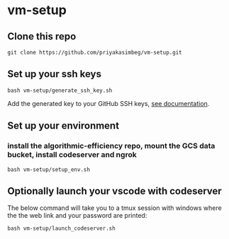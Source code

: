 # vm-setup

## Clone this repo 
```
git clone https://github.com/priyakasimbeg/vm-setup.git
```

## Set up your ssh keys
```
bash vm-setup/generate_ssh_key.sh
```
Add the generated key to your GitHub SSH keys, [see documentation](https://docs.github.com/en/github-ae@latest/authentication/connecting-to-github-with-ssh/adding-a-new-ssh-key-to-your-github-account). 

## Set up your environment
### install the algorithmic-efficiency repo, mount the GCS data bucket, install codeserver and ngrok
```
bash vm-setup/setup_env.sh
```

## Optionally launch your vscode with codeserver
The below command will take you to a tmux session with windows where the the web link and your password are printed:
```
bash vm-setup/launch_codeserver.sh
```


